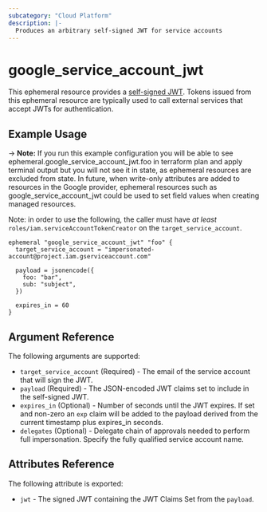 ```yaml
---
subcategory: "Cloud Platform"
description: |-
  Produces an arbitrary self-signed JWT for service accounts
---
```


# google_service_account_jwt

This ephemeral resource provides a [self-signed JWT](https://cloud.google.com/iam/docs/create-short-lived-credentials-direct#sa-credentials-jwt).  Tokens issued from this ephemeral resource are typically used to call external services that accept JWTs for authentication.

## Example Usage

-> **Note:** If you run this example configuration you will be able to see ephemeral.google_service_account_jwt.foo in terraform plan and apply terminal output but you will not see it in state, as ephemeral resources are excluded from state. In future, when write-only attributes are added to resources in the Google provider, ephemeral resources such as google_service_account_jwt could be used to set field values when creating managed resources.

Note: in order to use the following, the caller must have _at least_ `roles/iam.serviceAccountTokenCreator` on the `target_service_account`.

```hcl
ephemeral "google_service_account_jwt" "foo" {
  target_service_account = "impersonated-account@project.iam.gserviceaccount.com"

  payload = jsonencode({
    foo: "bar",
    sub: "subject",
  })

  expires_in = 60
}
```

## Argument Reference

The following arguments are supported:

* `target_service_account` (Required) - The email of the service account that will sign the JWT.
* `payload` (Required) - The JSON-encoded JWT claims set to include in the self-signed JWT.
* `expires_in` (Optional) - Number of seconds until the JWT expires. If set and non-zero an `exp` claim will be added to the payload derived from the current timestamp plus expires_in seconds.
* `delegates` (Optional) - Delegate chain of approvals needed to perform full impersonation. Specify the fully qualified service account name.

## Attributes Reference

The following attribute is exported:

* `jwt` - The signed JWT containing the JWT Claims Set from the `payload`.
